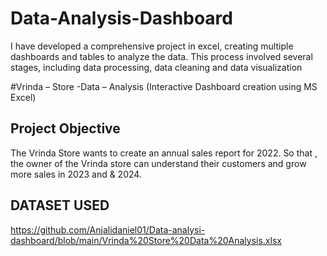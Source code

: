 # Data-Analysis-Dashboard
I have developed a comprehensive project in excel, creating multiple dashboards and tables to analyze the data. This process involved several stages, including data processing, data cleaning and data visualization

#Vrinda – Store -Data – Analysis (Interactive Dashboard creation using MS Excel)
## Project Objective
The Vrinda Store wants to create an annual sales report for 2022. So that , the owner of the Vrinda store can understand their customers and grow more sales in 2023 and & 2024.

## DATASET USED
https://github.com/Anjalidaniel01/Data-analysi-dashboard/blob/main/Vrinda%20Store%20Data%20Analysis.xlsx
